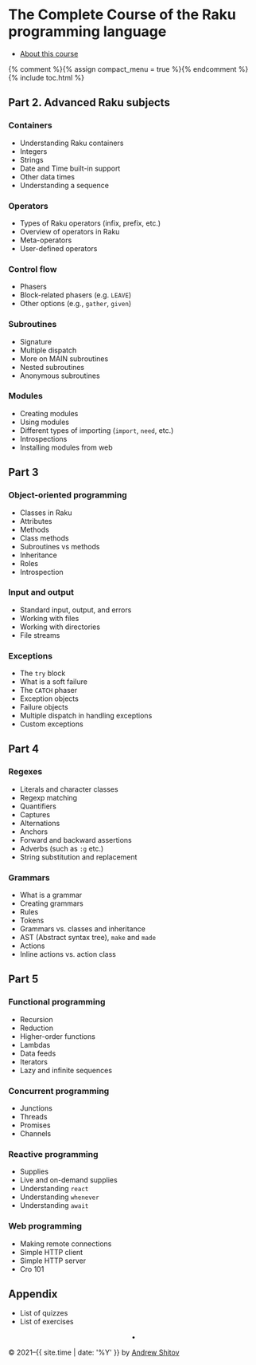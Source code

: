 # The Complete Course of the Raku programming language

* [About this course](/about-this-course)

{% comment %}{% assign compact_menu = true %}{% endcomment %}
{% include toc.html %}




## Part 2. Advanced Raku subjects


### Containers

* Understanding Raku containers
* Integers
* Strings
* Date and Time built-in support
* Other data times
* Understanding a sequence

### Operators

* Types of Raku operators (infix, prefix, etc.)
* Overview of operators in Raku
* Meta-operators
* User-defined operators


### Control flow

* Phasers
* Block-related phasers (e.g. `LEAVE`)
* Other options (e.g., `gather`, `given`)


### Subroutines

* Signature
* Multiple dispatch
* More on MAIN subroutines
* Nested subroutines
* Anonymous subroutines


### Modules

* Creating modules
* Using modules
* Different types of importing (`import`, `need`, etc.)
* Introspections
* Installing modules from web



## Part 3


### Object-oriented programming

* Classes in Raku
* Attributes
* Methods
* Class methods
* Subroutines vs methods
* Inheritance
* Roles
* Introspection


### Input and output

* Standard input, output, and errors
* Working with files
* Working with directories
* File streams


### Exceptions

* The `try` block
* What is a soft failure
* The `CATCH` phaser
* Exception objects
* Failure objects
* Multiple dispatch in handling exceptions
* Custom exceptions


## Part 4


### Regexes

* Literals and character classes
* Regexp matching
* Quantifiers
* Captures
* Alternations
* Anchors
* Forward and backward assertions
* Adverbs (such as `:g` etc.)
* String substitution and replacement


### Grammars

* What is a grammar
* Creating grammars
* Rules
* Tokens
* Grammars vs. classes and inheritance
* AST (Abstract syntax tree), `make` and `made`
* Actions
* Inline actions vs. action class


## Part 5


### Functional programming

* Recursion
* Reduction
* Higher-order functions
* Lambdas
* Data feeds
* Iterators
* Lazy and infinite sequences


### Concurrent programming

* Junctions
* Threads
* Promises
* Channels


### Reactive programming

* Supplies
* Live and on-demand supplies
* Understanding `react`
* Understanding `whenever`
* Understanding `await`

### Web programming

* Making remote connections
* Simple HTTP client
* Simple HTTP server
* Cro 101


## Appendix

* List of quizzes
* List of exercises


<center>•</center>

© 2021–{{ site.time | date: '%Y' }} by <a href="https://andrewshitov.com/">Andrew Shitov</a>
